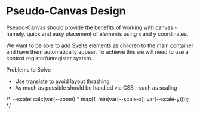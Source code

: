 # Pseudo-Canvas Design

Pseudo-Canvas should provide the benefits of working with canvas - namely, quick and easy placement of elements using x and y coordinates.

We want to be able to add Svelte elements as children to the main container and have them automatically appear. To achieve this we will need to use a context register/unregister system.

Problems to Solve

- Use translate to avoid layout thrashing
- As much as possible should be handled via CSS - such as scaling


/* --scale: calc(var(--zoom) * max(1, min(var(--scale-x), var(--scale-y)))); */
